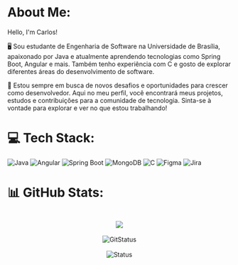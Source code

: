 # About Me:  
Hello, I'm Carlos!  

🖥️ Sou estudante de Engenharia de Software na Universidade de Brasília, apaixonado por Java e atualmente aprendendo tecnologias como Spring Boot, Angular e mais. Também tenho experiência com C e gosto de explorar diferentes áreas do desenvolvimento de software.  

🚀 Estou sempre em busca de novos desafios e oportunidades para crescer como desenvolvedor. Aqui no meu perfil, você encontrará meus projetos, estudos e contribuições para a comunidade de tecnologia. Sinta-se à vontade para explorar e ver no que estou trabalhando!


# 💻 Tech Stack:
  ![Java](https://img.shields.io/badge/Java-%23ED8B00.svg?logo=openjdk&logoColor=white)
  ![Angular](https://img.shields.io/badge/Angular-%23DD0031.svg?logo=angular&logoColor=white)
  ![Spring Boot](https://img.shields.io/badge/Spring%20Boot-6DB33F?logo=springboot&logoColor=fff)
  ![MongoDB](https://img.shields.io/badge/MongoDB-%234ea94b.svg?logo=mongodb&logoColor=white)
  ![C](https://img.shields.io/badge/C-00599C?logo=c&logoColor=white)
  ![Figma](https://img.shields.io/badge/Figma-F24E1E?logo=figma&logoColor=white)
  ![Jira](https://img.shields.io/badge/Jira-0052CC?logo=jira&logoColor=fff)

# 📊 GitHub Stats:
 <div align="center">
    
<br>![](https://github-readme-streak-stats.herokuapp.com?user=carlinn1&theme=dark&hide_border=true&locale=pt_BR)<br/>
<br>![GitStatus](https://github-readme-stats.vercel.app/api?username=carlinn1&show_icons=true&theme=dark)<br/>
<br>![Status](https://github-readme-stats.vercel.app/api/top-langs/?username=carlinn1&layout=compact&theme=dark)<br/>

</div>
